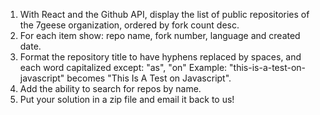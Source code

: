 1. With React and the Github API, display the list of public repositories of the 7geese organization, ordered by fork count desc.
2. For each item show: repo name, fork number, language and created date.
3. Format the repository title to have hyphens replaced by spaces, and each word capitalized except: "as", "on"
Example: "this-is-a-test-on-javascript" becomes "This Is A Test on Javascript".
4. Add the ability to search for repos by name.
5. Put your solution in a zip file and email it back to us!
